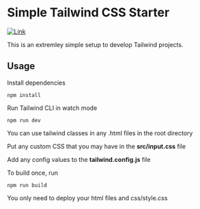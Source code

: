 # Simple Tailwind CSS Starter

[![Link](https://img.shields.io/badge/<SITE>-<LINK>-<Yellow>)](https://vaaakoo.github.io/New-style-Design/)



This is an extremley simple setup to develop Tailwind projects.

## Usage

Install dependencies

```
npm install
```

Run Tailwind CLI in watch mode

```
npm run dev
```

You can use tailwind classes in any .html files in the root directory

Put any custom CSS that you may have in the **src/input.css** file

Add any config values to the **tailwind.config.js** file

To build once, run

```
npm run build
```

You only need to deploy your html files and css/style.css
